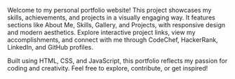 Welcome to my personal portfolio website! This project showcases my skills, achievements, and projects in a visually engaging way. It features sections like About Me, Skills, Gallery, and Projects, with responsive design and modern aesthetics. Explore interactive project links, view my accomplishments, and connect with me through CodeChef, HackerRank, LinkedIn, and GitHub profiles.

Built using HTML, CSS, and JavaScript, this portfolio reflects my passion for coding and creativity. Feel free to explore, contribute, or get inspired!
